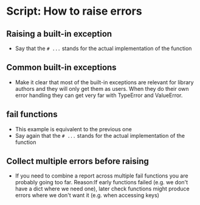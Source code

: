 # Script: How to raise errors

## Raising a built-in exception

- Say that the `# ...` stands for the actual implementation of the function

## Common built-in exceptions

- Make it clear that most of the built-in exceptions are relevant for library authors
  and they will only get them as users. When they do their own error handling they can
  get very far with TypeError and ValueError.

## fail functions

- This example is equivalent to the previous one
- Say again that the `# ...` stands for the actual implementation of the function

## Collect multiple errors before raising

- If you need to combine a report across multiple fail functions you are probably going
  too far. Reason:If early functions failed (e.g. we don't have a dict where we need
  one), later check functions might produce errors where we don't want it (e.g. when
  accessing keys)
